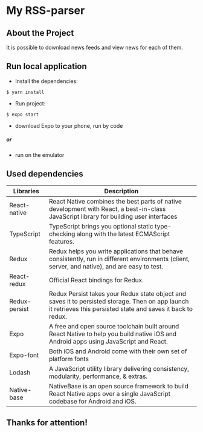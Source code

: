 # My RSS-parser

## About the Project
It is possible to download news feeds and view news for each of them.

## Run local application

+ Install the dependencies:

`$ yarn install`

+ Run project:

`$ expo start`

+ download Expo to your phone, run by code
##### or
+ run on the emulator

## Used dependencies

| Libraries  | Description |
| ------------- | ------------- |
| React-native  | React Native combines the best parts of native development with React, a best-in-class JavaScript library for building user interfaces |
| TypeScript  | TypeScript brings you optional static type-checking along with the latest ECMAScript features.  |
| Redux  | Redux helps you write applications that behave consistently, run in different environments (client, server, and native), and are easy to test.  |
| React-redux  | Official React bindings for Redux.  |
| Redux-persist  | Redux Persist takes your Redux state object and saves it to persisted storage. Then on app launch it retrieves this persisted state and saves it back to redux.  |
| Expo  | A free and open source toolchain built around React Native to help you build native iOS and Android apps using JavaScript and React.  |
| Expo-font  | Both iOS and Android come with their own set of platform fonts  |
| Lodash  | A JavaScript utility library delivering consistency, modularity, performance, & extras.  |
| Native-base  | NativeBase is an open source framework to build React Native apps over a single JavaScript codebase for Android and iOS.  |

## Thanks for attention!